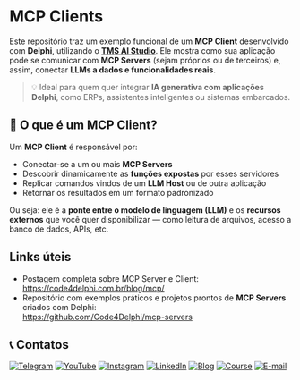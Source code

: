 # MCP Clients

Este repositório traz um exemplo funcional de um **MCP Client** desenvolvido com **Delphi**, utilizando o **[TMS AI Studio](https://www.tmssoftware.com/site/tmsaistudio.asp)**. Ele mostra como sua aplicação pode se comunicar com **MCP Servers** (sejam próprios ou de terceiros) e, assim, conectar **LLMs a dados e funcionalidades reais**.

> 💡 Ideal para quem quer integrar **IA generativa com aplicações Delphi**, como ERPs, assistentes inteligentes ou sistemas embarcados.


## 📌 O que é um MCP Client?

Um **MCP Client** é responsável por:
- Conectar-se a um ou mais **MCP Servers**
- Descobrir dinamicamente as **funções expostas** por esses servidores
- Replicar comandos vindos de um **LLM Host** ou de outra aplicação
- Retornar os resultados em um formato padronizado

Ou seja: ele é a **ponte entre o modelo de linguagem (LLM)** e os **recursos externos** que você quer disponibilizar — como leitura de arquivos, acesso a banco de dados, APIs, etc.

## Links úteis
- Postagem completa sobre MCP Server e Client: <br/>
https://code4delphi.com.br/blog/mcp/
- Repositório com exemplos práticos e projetos prontos de **MCP Servers** criados com Delphi: <br/>
https://github.com/Code4Delphi/mcp-servers

## 📞 Contatos
[![Telegram](https://img.shields.io/badge/Telegram-Join-blue?logo=telegram)](https://t.me/Code4Delphi)
[![YouTube](https://img.shields.io/badge/YouTube-Join-red?logo=youtube&logoColor=red)](https://www.youtube.com/@code4delphi)
[![Instagram](https://img.shields.io/badge/Intagram-Follow-red?logo=instagram&logoColor=pink)](https://www.instagram.com/code4delphi/)
[![LinkedIn](https://img.shields.io/badge/LinkedIn-Connect-blue)](https://www.linkedin.com/in/cesar-cardoso-dev)
[![Blog](https://img.shields.io/badge/Blog-Code4Delphi-F00?logo=delphi)](https://code4delphi.com.br/blog/)
[![Course](https://img.shields.io/badge/Course-Delphi-F00?logo=delphi)](https://go.hotmart.com/U81331747Y?dp=1)
[![E-mail](https://img.shields.io/badge/E--mail-Send-yellowgreen?logo=maildotru&logoColor=yellowgreen)](mailto:contato@code4delphi.com.br)

